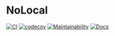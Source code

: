 # NoLocal
[![CI](https://github.com/davidtourino/nolocal/actions/workflows/pipeline-jobs.yml/badge.svg)](https://github.com/davidtourino/nolocal/actions/workflows/pipeline-jobs.yml)
[![codecov](https://codecov.io/gh/davidtourino/nolocal/branch/master/graph/badge.svg?token=B3LEHC6R56)](https://codecov.io/gh/davidtourino/nolocal)
[![Maintainability](https://api.codeclimate.com/v1/badges/1a3f70da69eee041aaba/maintainability)](https://codeclimate.com/github/davidtourino/nolocal/maintainability)
[![Docs](https://img.shields.io/badge/docs-online-blue?logo=readthedocs)](https://datocal.github.io/nolocal/)
